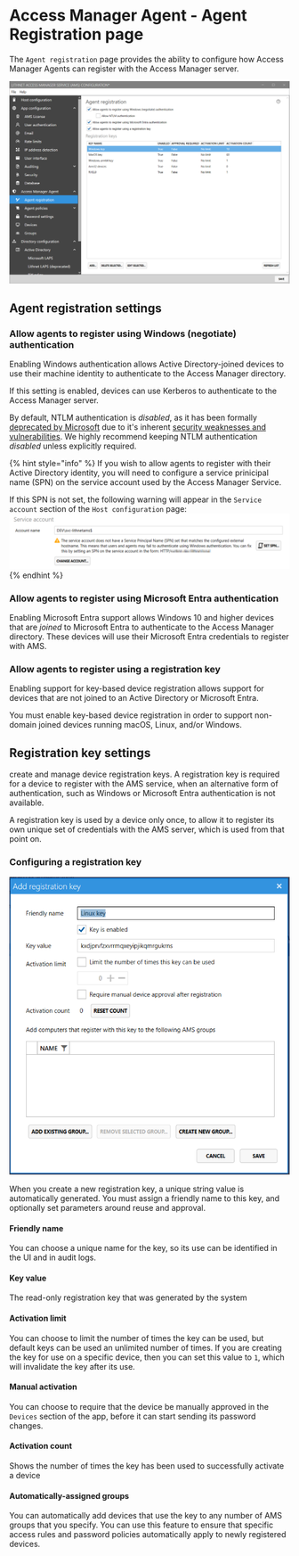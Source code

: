 # Access Manager Agent - Agent Registration page

The `Agent registration` page provides the ability to configure how Access Manager Agents can register with the Access Manager server.


![](../../images/ui-page-access-manager-agent-agent-registration.png)

## Agent registration settings

### Allow agents to register using Windows (negotiate) authentication

Enabling Windows authentication allows Active Directory-joined devices to use their machine identity to authenticate to the Access Manager directory.

If this setting is enabled, devices can use Kerberos to authenticate to the Access Manager server.

By default, NTLM authentication is *disabled*, as it has been formally [deprecated by Microsoft](https://learn.microsoft.com/en-us/windows/whats-new/deprecated-features#deprecated-features) due to it's inherent [security weaknesses and vulnerabilities](https://learn.microsoft.com/en-us/previous-versions/windows/it-pro/windows-10/security/threat-protection/security-policy-settings/network-security-restrict-ntlm-ntlm-authentication-in-this-domain#security-considerations). We highly recommend keeping NTLM authentication *disabled* unless explicitly required.

{% hint style="info" %}
If you wish to allow agents to register with their Active Directory identity, you will need to configure a service prinicipal name (SPN) on the service account used by the Access Manager Service.

If this SPN is not set, the following warning will appear in the `Service account` section of the `Host configuration` page:
![](../../images/spn-warning.png)
{% endhint %}

### Allow agents to register using Microsoft Entra authentication

Enabling Microsoft Entra support allows Windows 10 and higher devices that are *joined* to Microsoft Entra to authenticate to the Access Manager directory. These devices will use their Microsoft Entra credentials to register with AMS.

### Allow agents to register using a registration key

Enabling support for key-based device registration allows support for devices that are not joined to an Active Directory or Microsoft Entra.

You must enable key-based device registration in order to support non-domain joined devices running macOS, Linux, and/or Windows.


## Registration key settings

create and manage device registration keys. A registration key is required for a device to register with the AMS service, when an alternative form of authentication, such as Windows or Microsoft Entra authentication is not available.

A registration key is used by a device only once, to allow it to register its own unique set of credentials with the AMS server, which is used from that point on.


### Configuring a registration key

![](../../images/ui-page-access-manager-agent-agent-registration-edit-registration-key.png)

When you create a new registration key, a unique string value is automatically generated. You must assign a friendly name to this key, and optionally set parameters around reuse and approval.

#### Friendly name

You can choose a unique name for the key, so its use can be identified in the UI and in audit logs.

#### Key value

The read-only registration key that was generated by the system

#### Activation limit

You can choose to limit the number of times the key can be used, but default keys can be used an unlimited number of times. If you are creating the key for use on a specific device, then you can set this value to `1`, which will invalidate the key after its use.

#### Manual activation

You can choose to require that the device be manually approved in the `Devices` section of the app, before it can start sending its password changes.

#### Activation count

Shows the number of times the key has been used to successfully activate a device

#### Automatically-assigned groups

You can automatically add devices that use the key to any number of AMS groups that you specify. You can use this feature to ensure that specific access rules and password policies automatically apply to newly registered devices.
